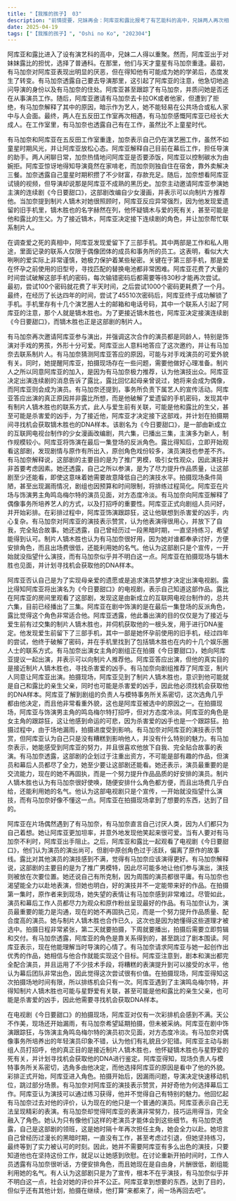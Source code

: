 ```yaml
---
title: "【我推的孩子】 03"
description: "前情提要，兄妹再会：阿库亚和露比报考了有艺能科的高中，兄妹两人再次相会。前情提要，报考选择：阿库亚报考了普通科，理由是担心妹妹露比。前情提要，学姐登场：童星有马加奈登场，对阿库亚表现出厌恶，但得知他可能成为她的学弟后态度转变。前情提要，导演邀约：有马加奈要去导演那里，阿库亚追问导演是谁以及她的住处。前情提要，跟踪质问：阿库亚跟踪有马加奈并质问她是否还在做演员。前情提要，卡拉OK邀约：阿库亚邀请有马加奈去卡拉OK或他家，有马加奈拒绝并解释了原因。前情提要，工作室重逢：两人最终在五反田工作室重逢，有马加奈感叹阿库亚长大了。五反田工作室，近况：有马加奈表示自己有在工作，虽然比不上童星时代，并让阿库亚放松一点。五反田工作室，幕后工作：阿库亚解释自己现在在做幕后，担任导演的助手。五反田工作室，日常：有马加奈询问阿库亚是否要再来一碗饭，阿库亚以日常要低碳水饮食为由拒绝。五反田工作室，导演啃老：阿库亚惊讶导演在家里啃老，有马加奈则表示自己一个人在宿舍住，靠外卖解决吃饭问题。五反田工作室，童星存款：有马加奈透露自己靠着童星时代赚的钱，存款很多。五反田工作室，试演视频：有马加奈想看阿库亚试演的视频，导演表示那是阿库亚冲昏头脑的黑历史。五反田工作室，连续剧邀约：有马加奈邀请阿库亚参演她主演的连续剧，并表示可以和上头的人说说。五反田工作室，剧名：连续剧名为《今日要甜口》，改编自少女漫画。五反田工作室，制片人：有马加奈提到制片人镝木对她很照顾，阿库亚听到后反应强烈。爱的手机，手机数量：爱留下了三部手机，其中两部是工作机和私人机，记录了团员和事务所员工的联系方式。爱的手机，谨慎：爱看似粗枝大叶，实际上超乎想象得谨慎，想要保护好秘密。爱的手机，旧手机：第三部手机是爱怀孕前用的，找替换电池都很费力。爱的手机，密码破解：破解密码花费了大量时间，输错的话30秒内不能操作。爱的手机，密码尝试：试到一百条花了他半天的时间，试到一千条花了一个月。爱的手机，密码破解成功：直到试到45510次，花了四年的时间，终于试出了密码。爱的手机，联系人：手机里有十几个娱乐圈人士的邮箱和电话号码，其中一人就是镝木胜也。决定出演，再次邀约：有马加奈再次邀请阿库亚一起演戏，并表示演员都是同龄人，演对手戏的男孩也很可爱。决定出演，答应出演：阿库亚答应出演，并让有马加奈联系制片人。决定出演，出演原因：有马加奈猜测阿库亚是因为演对手戏的男孩很可爱才答应出演。决定出演，拍摄问题：有马加奈提醒拍摄现场有点问题，让阿库亚做好心理准备。决定出演，制片人同意：制片人同意让阿库亚出演，因为他是演技出众的有马加奈强烈推荐的。决定出演，告诉露比：阿库亚要演连续剧的消息告诉了露比。决定出演，事务所工作：有马加奈表示下属艺人的宣传活动是事务所的工作。决定出演，爱的愿望：露比回忆起妈妈说过她将来会成为偶像，而阿库亚会成为演员。阿库亚的目的，收集毛发：阿库亚表示他只要接触爱生前有过交流的制片人，收集到他的一根毛发就行。阿库亚的目的，出演原因：阿库亚否认自己是为了实现爱的愿望或对演员的向往。阿库亚的目的，剧名：露比询问阿库亚出演的剧名，得知是《今日要甜口》后表示知道这部作品。阿库亚的目的，观看网剧：露比在阿库亚的房间里观看《今日要甜口》，发现是新成立的互联网电视台制作的连续剧，共6集，其中3集已经播出。阿库亚的目的，角色：阿库亚演的是在最后一集出场的恶人，露比觉得很适合他。片场，偶遇：阿库亚在片场偶遇有马加奈，有马加奈表示自己讨厌人类，因为所有人考虑的都只有自己。片场，坦率：有马加奈让阿库亚坦率一点，并表示没想到他笑起来还挺可爱。片场，打架：有人要对有马加奈出手，被阿库亚阻止。片场，观看评价：阿库亚和露比一起观看《今日甜》，觉得演出还在线，但原作中不存在的原创角色太活跃，故事也有改动。片场，演技评价：露比觉得演员们的演技太差劲了，有马加奈的演技应该比这要好。片场，连续剧企划：有马加奈解释这个连续剧企划为了推销男模，尽可能多让他们参演，演技是次要的。片场，克制：有马加奈表示自己是有克制的，因为周围的演员全都是饭桶。片场，全力表演：有马加奈也想要全力表演，但她表示好演技和好作品却是两回事。片场，原作者：在拍摄第一集时，原作者来到了现场，她失望的表情让有马加奈非常难受。片场，尽力：不过演员和幕后人员都尽了全力，为了观众和原作的粉丝而尽量做好一点。片场，交流能力：有马加奈认为演员最重要的是交流能力，现在的她不再固执，是个努力提升作品品质的好安排的演员。片场，合作：有马加奈和镝木制片人合作很久了，这次也是因为她懂得这点才会选上她。片场，日程：拍摄就在明天，下周播出，拍摄后立刻剪辑和交付，跳过读剧本，立刻排练和拍摄。片场，靠关系：有马加奈表示阿库亚的角色是靠关系得到的，跳过了读剧本。片场，理解：阿库亚表示现在能理解当时导演的心情了。片场，创作好的作品：有马加奈请求阿库亚和她创作好的作品，觉得跟他一起就能做到。片场，幕后人员：阿库亚看出剧本和演出是完全配合演员的，剧里用了不少技术，把糟糕的表演变为了将就能看的作品，幕后人员很优秀。片场，试一试：阿库亚觉得挺有试一试的价值的。拍摄现场，拍摄流程：拍电视剧时，主演们在屋子里读剧本和排练，总导演和现场导演据此来决定摄影脚本。在摄制现场一般有不开机排练和开机排练，然后整体过一遍，最后才正式开拍。拍摄现场，时间：因为只拿到了这个取景地一天的时间，所以从不开机排练到整体彩排精简为一场彩排。拍摄现场，随意：只有一次练习的机会，阿库亚觉得太随意了。拍摄现场，漏雨：拍摄现场漏雨，有马加奈希望延期拍摄。拍摄现场，跟踪狂：阿库亚被介绍为今天演跟踪狂的，态度很差，连名字都没说。拍摄现场，鸣岛梅尔特：他是主演鸣岛梅尔特，有马加奈觉得这些人毕竟挺年轻的，对爆红的小鲜肉来说这样也常见。拍摄现场，偶像事务所：有马加奈觉得这些偶像事务所把他们培养得不错，他们平时彬彬有礼，受现场人员好评，犯错也少。拍摄现场，打招呼：打招呼也是重要的工作，阿库亚主动打招呼。拍摄现场，镝木胜也：阿库亚认为镝木胜也和星野爱有过某种关系，可能是他和露比的亲生父亲，同时可能是害死爱的男人。拍摄现场，DNA鉴定：阿库亚得找机会收集可用于DNA鉴定的东西。拍摄现场，负责人：刚才那个人就是拍摄现场的负责人，他的意见会通过总导演和现场导演传达出来，他和模特事务所有深交，这次的选角几乎都是他定下的，总之是个爱打相貌牌的人，采用阿库亚也是这个原因。拍摄现场，彩排：彩排开始，阿库亚的角色是女主的跟踪狂。拍摄现场，开拍：预备…开拍。拍摄现场，暂停：暂停一下，这里有漏雨，这一幕把机位移动得快点，转下一幕吧。拍摄现场，演技：有马加奈觉得阿库亚演技挺好的，问他为什么要做幕后。拍摄现场，练习：阿库亚认为任何人经过练习都能做出这种演技，他只是没有糟糕到会影响其他人，他自己并没有魅力可言。拍摄现场，违和感：那一天有马加奈看到的他的表演，只是年龄和内在差距带来的违和感，在肉体追赶上心理年龄的现在，他只是一个随处可见的演员。拍摄现场，精彩的表演：阿库亚表示如果想看的是精彩的表演，那不好意思了。拍摄现场，努力：有马加奈觉得阿库亚的表演有种努力了很久的感觉，她很喜欢，他用的小技巧很亲切又很细心，他放下了自我，完全贴合着故事。拍摄现场，老演员：也许一般人看不出来这些，也许只有他们这些老演员才会在乎。拍摄现场，领班：有马加奈表示自己是这里的领班，主角级的工作是她时隔十年的大工作，她肯定会很投入。拍摄现场，黑暗的时代：有马加奈表示黑暗的时代很长啊，一直接不到工作，网民都当她是已经完蛋的演员，但是她一直有坚持练习，甚至不知道在为什么而努力，无数次想过引退的事，但是实力得到认可的时刻终于到来了，她好高兴自己坚持了下来。拍摄现场，坚持：所以不需要阿库亚有多么厉害的演技，只是知道他还在坚持这份工作，她就很开心了，知道有人和自己一样，在这个漆黑一片的世界里摸爬滚打，对她而言就足够了。拍摄现场，重新开拍：还有多久重新开拍？梅尔特之后还有杂志的摄影，差不多了，演员那边有有马小姐在照顾。拍摄现场，好使唤：加奈啊…好使唤是挺不错的，无论对谁都会奉承讨好，所以随便安排什么角色都方便。拍摄现场，知名度：「有马加奈」的名字多少是有知名度的，现在她离开事务所变成自由人，出场费几乎白给，还能利用她的名气，真是个好买卖。拍摄现场，宣传：这部电视剧说白了只是个宣传，一开始就没指望什么演技，她好像就是不懂这一点。拍摄现场，认可：根本没有认可啊，社会就是这样的，有马加奈，能得到正确评价的人才是少有的。拍摄现场，目的：东西拿到了，目的就达到了，但是…。拍摄现场，拍摄继续：拍摄继续。拍摄现场，闹一场：来都来了，闹一场再回去吧。"
date: 2025-04-19
tags: ["【我推的孩子】", "Oshi no Ko", "202304"]
---
```


阿库亚和露比进入了设有演艺科的高中，兄妹二人得以重聚。然而，阿库亚出于对妹妹露比的担忧，选择了普通科。在那里，他们与天才童星有马加奈重逢。最初，有马加奈对阿库亚表现出明显的厌恶，但在得知他有可能成为她的学弟后，态度发生了转变。有马加奈透露自己要去导演那里，这引起了阿库亚的注意，他急切地追问导演的身份以及有马加奈的住处。阿库亚甚至跟踪了有马加奈，并质问她是否还在从事演员工作。随后，阿库亚邀请有马加奈去卡拉OK或者他家，但遭到了拒绝，有马加奈解释了其中的原因，暗示作为艺人，她不能轻易在公共场合或私人家中与人会面。最终，两人在五反田工作室再次相遇，有马加奈感慨阿库亚已经长大成人。在工作室里，有马加奈也透露自己有在工作，虽然比不上童星时代。

有马加奈和阿库亚在五反田工作室重逢，加奈表示自己仍在演艺圈工作，虽然不如童星时期风光，并让阿库亚放松心态。阿库亚解释自己目前在幕后工作，担任导演的助手。两人闲聊日常，加奈热情地问阿库亚是否要添饭，阿库亚以控制碳水为由婉拒。阿库亚惊讶地得知导演竟然在家啃老，而加奈则独自住在宿舍，靠外卖解决三餐。加奈透露自己童星时期积攒了不少财富，存款充足。随后，加奈想看阿库亚试镜的视频，但导演却说那是阿库亚不成熟的黑历史。加奈主动邀请阿库亚参演她主演的连续剧《今日要甜口》，这部剧改编自少女漫画，并表示可以向制片方推荐他。当加奈提到制片人镝木对她很照顾时，阿库亚反应异常强烈，因为他发现爱遗留的旧手机里，镝木胜也的名字赫然在列，他怀疑镝木与爱的死有关，甚至可能是他和露比的生父。为了接近镝木，阿库亚决定接下连续剧的角色，并让加奈帮忙联系制片人。

在调查爱之死的真相中，阿库亚发现爱留下了三部手机。其中两部是工作和私人用途，里面记录的联系人仅限于偶像团体的成员和事务所的员工。这表明，看似大大咧咧的爱实际上非常谨慎，她极力保护着某些秘密。关键在于第三部手机，那是爱在怀孕之前使用的旧型号，寻找匹配的替换电池都非常困难。阿库亚花费了大量的时间尝试破解这部手机的密码，每次输错密码后都需要等待30秒才能再次尝试。最初，尝试100个密码就花费了半天时间，之后尝试1000个密码更耗费了一个月。最终，在经历了长达四年的时间，尝试了45510次密码后，阿库亚终于成功解锁了手机。手机里存有十几个演艺圈人士的邮箱和电话号码，其中一个联系人引起了阿库亚的注意，那个人就是镝木胜也。为了更接近镝木胜也，阿库亚决定接演连续剧《今日要甜口》，而镝木胜也正是这部剧的制片人。

有马加奈再次邀请阿库亚参与演出，并强调这次合作的演员都是同龄人，特别是饰演对手戏的男孩，外形十分可爱。阿库亚出人意料地答应了这次邀约，并让有马加奈去联系制片人。有马加奈猜测阿库亚答应的原因，可能与对手戏演员的可爱外貌有关。同时，她提醒阿库亚，拍摄现场存在一些问题，需要他做好心理准备。制片人之所以同意阿库亚的加入，是因为有马加奈极力推荐，认为他演技出众。阿库亚决定出演连续剧的消息告诉了露比，露比回忆起母亲曾说过，她将来会成为偶像，而阿库亚则会成为演员。有马加奈还提到，事务所负责下属艺人的宣传活动。阿库亚答应出演的真正原因并非露比所想，而是他破解了爱遗留的手机密码，发现其中有制片人镝木胜也的联系方式，此人与爱生前有关联，可能是他和露比的生父，甚至可能是杀害爱的凶手，为了接近他，阿库亚才决定接下这部戏，并计划在拍摄期间寻找机会获取镝木胜也的DNA样本。该剧名为《今日要甜口》，是一部由新成立的互联网电视台制作的少女漫画改编剧，共六集，已播出三集，主演多为新人，制作规模较小。阿库亚将饰演在最后一集登场的反派角色。露比得知后，立即开始观看这部剧，发现剧情与原作有所出入，原创角色戏份较多，演员演技也参差不齐。有马加奈解释说，这部剧的主要目的是为了推广男模，吸引女性观众，因此演技并非首要考虑因素。她还透露，自己之所以参演，是为了尽力提升作品质量，让这部剧至少还能看，即使这意味着她需要故意降低自己的演技水平。拍摄现场条件简陋，甚至出现漏雨情况，剧组也因预算和时间限制，将排练过程简化。阿库亚在片场与饰演男主角鸣岛梅尔特的演员见面，对方态度冷淡。有马加奈向阿库亚解释了偶像事务所培养艺人的方式，以及打招呼的重要性。阿库亚正式向剧组人员问好，并开始彩排。在彩排过程中，阿库亚饰演跟踪狂，这让他联想到杀害爱的凶手，内心复杂。有马加奈对阿库亚的演技表示赞赏，认为他表演得很用心，并放下了自我，完全贴合故事。她还透露，自己曾经历过一段黑暗时期，一直坚持练习，希望能得到认可。制片人镝木胜也认为有马加奈很好用，因为她对谁都奉承讨好，方便安排角色，而且出场费很低，还能利用她的名气。他认为这部剧只是个宣传，一开始就没指望什么演技，而有马加奈似乎并不明白这一点。阿库亚在拍摄现场与镝木胜也见面，并计划寻找机会获取他的DNA样本。

阿库亚否认自己是为了实现母亲爱的遗愿或是追求演员梦想才决定出演电视剧。露比得知阿库亚将出演名为《今日要甜口》的电视剧，表示自己知道这部作品。露比在阿库亚的房间里观看了这部剧，发现这是由新成立的互联网电视台制作的，总共六集，目前已经播出了三集。阿库亚在剧中饰演的是在最后一集登场的反派角色，露比觉得这个角色非常适合他。阿库亚透露，他此番出演的目的仅仅是为了接近与爱生前有过交集的制片人镝木胜也，并伺机获取他的一根头发，用于进行DNA鉴定。他发现爱生前留下了三部手机，其中一部是她怀孕前使用的旧手机，经过四年的尝试，他终于破解了密码，并在手机里找到了包括镝木胜也在内的十几个娱乐圈人士的联系方式。有马加奈出演女主角的剧组正在拍摄《今日要甜口》，她向阿库亚提议一起出演，并表示可以向制片人推荐他。阿库亚答应出演，但他的真实目的是接近制片人镝木胜也，寻找杀害爱的凶手。有马加奈向剧组推荐了阿库亚，制片人同意让阿库亚出演。拍摄现场，阿库亚见到了制片人镝木胜也，意识到他可能就是自己和露比的亲生父亲，同时也可能是杀害爱的凶手，因此他必须找机会获取他的DNA样本。阿库亚了解到剧组的负责人与模特事务所关系密切，这次选角几乎都由他决定，而且他非常看重外貌，这也是阿库亚被选中的原因之一。在拍摄现场，阿库亚与饰演男主角的鸣岛梅尔特打招呼，但对方态度冷淡。阿库亚的角色是女主角的跟踪狂，这让他感到命运的可悲，因为杀害爱的凶手也是一个跟踪狂。拍摄过程中，由于场地漏雨，拍摄进度受到影响。有马加奈对阿库亚的演技表示赞赏，但阿库亚认为自己只是没有糟糕到影响他人，并没有什么特别的魅力。有马加奈表示，她能感受到阿库亚的努力，并且很喜欢他放下自我、完全贴合故事的表演。有马加奈透露，这部剧的企划过于注重出资方，不可能是部有趣的作品，但演员和幕后人员都尽了全力，她至少要让这部剧还能看。她还表示，演员最重要的是交流能力，现在的她不再固执，而是一个努力提升作品品质的好安排的演员。制片人镝木胜也认为有马加奈很好使唤，随便安排什么角色都方便，而且出场费几乎白给，还能利用她的名气。他认为这部电视剧只是个宣传，一开始就没指望什么演技，而有马加奈好像不懂这一点。阿库亚在拍摄现场拿到了想要的东西，达到了目的。

阿库亚在片场偶然遇到了有马加奈，有马加奈直言自己讨厌人类，因为人们都只为自己着想。她让阿库亚更加坦率，并意外地发现他笑起来很可爱。当有人要对有马加奈不利时，阿库亚出手阻止。之后，阿库亚和露比一起观看了电视剧《今日要甜口》，他们认为演员的演出尚可，但剧中原创角色过于活跃，偏离了原作的故事线。露比对其他演员的演技感到不满，觉得有马加奈应该演得更好。有马加奈解释说，这部剧的主要目的是为了推广男模特，因此尽可能多地让他们参与演出，演技则被放在次要位置。她还说自己有所克制，因为周围的演员都很平庸。有马加奈也渴望能全力以赴地表演，但她也明白，好的演技并不一定能带来好的作品。在拍摄第一集时，原作者来到现场，她失望的表情让有马加奈感到非常难过。尽管如此，演员和幕后工作人员都尽力为观众和原作粉丝呈现最好的作品。有马加奈认为，演员最重要的能力是沟通，现在的她不再固执己见，而是一个努力提升作品质量、配合度高的演员。她与制片人镝木胜也合作已久，这次也是因为她懂得这些道理才被选中。拍摄日程非常紧张，第二天就要拍摄，下周就要播出，拍摄后需要立即剪辑和交付。有马加奈透露，阿库亚的角色是靠关系得到的，甚至跳过了剧本围读。阿库亚表示，现在他能理解当时导演的心情了。有马加奈请求阿库亚与她一起创作出优秀的作品，她相信与他合作就能实现这个目标。阿库亚注意到，剧本和演出都完全配合演员，并且运用了不少技术手段，将糟糕的表演提升到可以接受的水平，他认为幕后团队非常出色，因此觉得这次尝试很有价值。在拍摄现场，阿库亚得知这次拍摄场地时间有限，所以排练机会只有一次。阿库亚遇到了主演鸣岛梅尔特，并得知制片人镝木胜也可能与星野爱有关联，甚至可能是他和露比的亲生父亲，也可能是杀害爱的凶手，因此他需要寻找机会获取DNA样本。

在电视剧《今日要甜口》的拍摄现场，阿库亚对仅有一次彩排机会感到不满。天公不作美，现场还开始漏雨，有马加奈希望延期拍摄，但未被采纳。阿库亚在剧中饰演跟踪狂，与饰演主角鸣岛梅尔特的演员初次见面，对方态度冷淡。有马加奈对偶像事务所培养出的年轻演员印象不错，认为他们有礼貌且少犯错。阿库亚主动与剧组人员打招呼，他的真正目的是接近制片人镝木胜也，他怀疑镝木胜也与星野爱的死有关，并计划寻找机会获取他的DNA进行鉴定。阿库亚得知，现场负责人与模特事务所关系密切，选角多由他决定，而他选择阿库亚的原因是看中了他的外貌。彩排正式开始，阿库亚进入角色。拍摄开始后，因漏雨问题，导演决定快速移动机位，跳过部分场景。有马加奈对阿库亚的演技表示赞赏，并好奇他为何选择幕后工作。阿库亚认为演技可以通过练习获得，他并不觉得自己有特别的魅力。他回忆起有马加奈过去对他的评价，认为现在的他只是一个普通的演员。阿库亚表示自己无法呈现精彩的表演。有马加奈却觉得阿库亚的表演非常努力，技巧运用得当，完全融入了角色。她认为只有像他们这样的老演员才能体会到这些细节。有马加奈透露，自己是这部剧的领班，这是她时隔十年再次担任主角，她会全力以赴。她坦言自己曾经历过漫长的黑暗时期，一直没有工作，甚至考虑过引退，但她坚持练习，最终等到了实力被认可的时刻。因此，她并不需要阿库亚有多么出色的演技，只要知道他也在坚持这份工作，就足以让她感到欣慰。在讨论重新开拍时间时，工作人员透露有马加奈很听话，方便安排角色，而且她现在是自由身，片酬很低，剧组能利用她的名气。有人认为这部剧只是为了宣传，根本不在乎演技，有马加奈似乎并不明白这一点，社会对她的评价并不公正。阿库亚拿到想要的东西，达到了目的，但似乎还有其他计划，拍摄在继续，他打算“来都来了，闹一场再回去吧”。